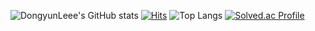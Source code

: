 ![DongyunLeee's GitHub stats](https://github-readme-stats.vercel.app/api?username=DongyunLeee&show_icons=true&theme=dracula)
[![Hits](https://hits.seeyoufarm.com/api/count/incr/badge.svg?url=https%3A%2F%2Fgithub.com%2FDongyunLeee&count_bg=%2379C83D&title_bg=%23555555&icon=&icon_color=%23E7E7E7&title=hits&edge_flat=false)](https://hits.seeyoufarm.com)
![Top Langs](https://github-readme-stats.vercel.app/api/top-langs/?username=DongyunLeee&layout=compact&theme=dracula)
[![Solved.ac Profile](http://mazassumnida.wtf/api/generate_badge?boj=speed1252)](https://solved.ac/speed1252)
